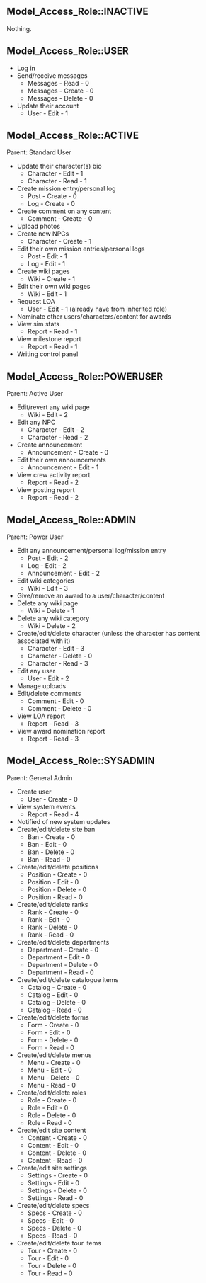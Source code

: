 ## Model_Access_Role::INACTIVE

Nothing.

## Model_Access_Role::USER

* Log in
* Send/receive messages
    * Messages - Read - 0
    * Messages - Create - 0
    * Messages - Delete - 0
* Update their account
    * User - Edit - 1

## Model_Access_Role::ACTIVE

Parent: Standard User

* Update their character(s) bio
    * Character - Edit - 1
    * Character - Read - 1
* Create mission entry/personal log
    * Post - Create - 0
    * Log - Create - 0
* Create comment on any content
    * Comment - Create - 0
* Upload photos
* Create new NPCs
    * Character - Create - 1
* Edit their own mission entries/personal logs
    * Post - Edit - 1
    * Log - Edit - 1
* Create wiki pages
    * Wiki - Create - 1
* Edit their own wiki pages
    * Wiki - Edit - 1
* Request LOA
    * User - Edit - 1 (already have from inherited role)
* Nominate other users/characters/content for awards
* View sim stats
    * Report - Read - 1
* View milestone report
    * Report - Read - 1
* Writing control panel

## Model_Access_Role::POWERUSER

Parent: Active User

* Edit/revert any wiki page
    * Wiki - Edit - 2
* Edit any NPC
    * Character - Edit - 2
    * Character - Read - 2
* Create announcement
    * Announcement - Create - 0
* Edit their own announcements
    * Announcement - Edit - 1
* View crew activity report
    * Report - Read - 2
* View posting report
    * Report - Read - 2

## Model_Access_Role::ADMIN

Parent: Power User

* Edit any announcement/personal log/mission entry
    * Post - Edit - 2
    * Log - Edit - 2
    * Announcement - Edit - 2
* Edit wiki categories
    * Wiki - Edit - 3
* Give/remove an award to a user/character/content
* Delete any wiki page
    * Wiki - Delete - 1
* Delete any wiki category
    * Wiki - Delete - 2
* Create/edit/delete character (unless the character has content associated with it)
    * Character - Edit - 3
    * Character - Delete - 0
    * Character - Read - 3
* Edit any user
    * User - Edit - 2
* Manage uploads
* Edit/delete comments
    * Comment - Edit - 0
    * Comment - Delete - 0
* View LOA report
    * Report - Read - 3
* View award nomination report
    * Report - Read - 3

## Model_Access_Role::SYSADMIN

Parent: General Admin

* Create user
    * User - Create - 0
* View system events
    * Report - Read - 4
* Notified of new system updates
* Create/edit/delete site ban
    * Ban - Create - 0
    * Ban - Edit - 0
    * Ban - Delete - 0
    * Ban - Read - 0
* Create/edit/delete positions
    * Position - Create - 0
    * Position - Edit - 0
    * Position - Delete - 0
    * Position - Read - 0
* Create/edit/delete ranks
    * Rank - Create - 0
    * Rank - Edit - 0
    * Rank - Delete - 0
    * Rank - Read - 0
* Create/edit/delete departments
    * Department - Create - 0
    * Department - Edit - 0
    * Department - Delete - 0
    * Department - Read - 0
* Create/edit/delete catalogue items
    * Catalog - Create - 0
    * Catalog - Edit - 0
    * Catalog - Delete - 0
    * Catalog - Read - 0
* Create/edit/delete forms
    * Form - Create - 0
    * Form - Edit - 0
    * Form - Delete - 0
    * Form - Read - 0
* Create/edit/delete menus
    * Menu - Create - 0
    * Menu - Edit - 0
    * Menu - Delete - 0
    * Menu - Read - 0
* Create/edit/delete roles
    * Role - Create - 0
    * Role - Edit - 0
    * Role - Delete - 0
    * Role - Read - 0
* Create/edit site content
    * Content - Create - 0
    * Content - Edit - 0
    * Content - Delete - 0
    * Content - Read - 0
* Create/edit site settings
    * Settings - Create - 0
    * Settings - Edit - 0
    * Settings - Delete - 0
    * Settings - Read - 0
* Create/edit/delete specs
    * Specs - Create - 0
    * Specs - Edit - 0
    * Specs - Delete - 0
    * Specs - Read - 0
* Create/edit/delete tour items
    * Tour - Create - 0
    * Tour - Edit - 0
    * Tour - Delete - 0
    * Tour - Read - 0